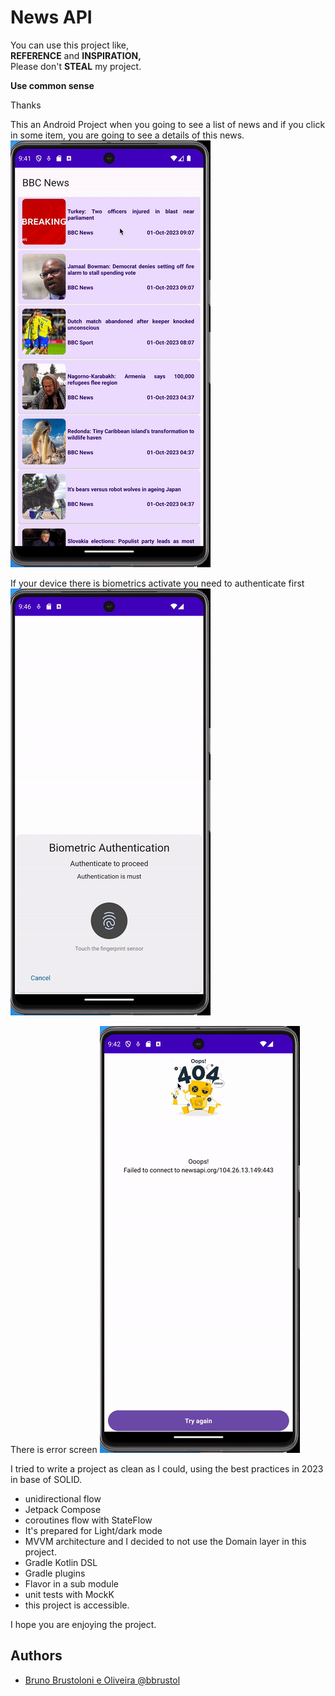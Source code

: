 # News API

You can use this project like,  
**REFERENCE** and **INSPIRATION,**  
Please don't **STEAL** my project.

**Use common sense**

Thanks

This an Android Project when you going to see a list of news and if you click in some item, you are going to see a details of this news.
![](gifs/navigation.gif)

If your device there is biometrics activate you need to authenticate first
![](gifs/biometric.gif)

There is error screen
![](gifs/fail_and_retry.gif)

I tried to write a project as clean as I could, using the best practices in 2023 in base of SOLID.

- unidirectional flow
- Jetpack Compose
- coroutines flow with StateFlow
- It's prepared for Light/dark mode
- MVVM architecture and I decided to not use the Domain layer in this project.
- Gradle Kotlin DSL
- Gradle plugins
- Flavor in a sub module
- unit tests with MockK
- this project is accessible.

I hope you are enjoying the project.

## Authors

- [Bruno Brustoloni e Oliveira @bbrustol](https://www.github.com/bbrustol)
